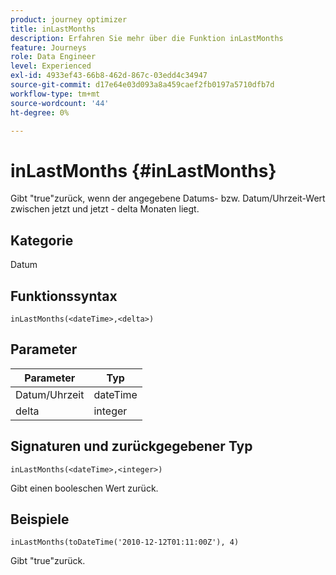 ```yaml
---
product: journey optimizer
title: inLastMonths
description: Erfahren Sie mehr über die Funktion inLastMonths
feature: Journeys
role: Data Engineer
level: Experienced
exl-id: 4933ef43-66b8-462d-867c-03edd4c34947
source-git-commit: d17e64e03d093a8a459caef2fb0197a5710dfb7d
workflow-type: tm+mt
source-wordcount: '44'
ht-degree: 0%

---
```


# inLastMonths {#inLastMonths}

Gibt &quot;true&quot;zurück, wenn der angegebene Datums- bzw. Datum/Uhrzeit-Wert zwischen jetzt und jetzt - delta Monaten liegt.

## Kategorie

Datum

## Funktionssyntax

`inLastMonths(<dateTime>,<delta>)`

## Parameter

| Parameter | Typ |
|-----------|------------------|
| Datum/Uhrzeit | dateTime |
| delta | integer |

## Signaturen und zurückgegebener Typ

`inLastMonths(<dateTime>,<integer>)`

Gibt einen booleschen Wert zurück.

## Beispiele

`inLastMonths(toDateTime('2010-12-12T01:11:00Z'), 4)`

Gibt &quot;true&quot;zurück.
